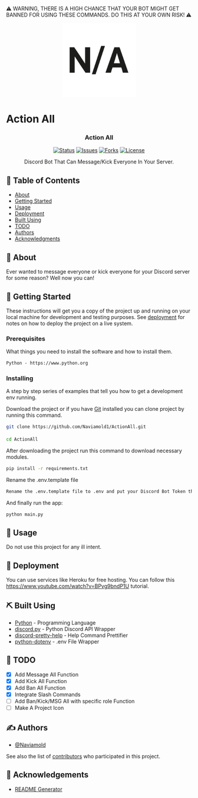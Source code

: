 ⚠️ WARNING, THERE IS A HIGH CHANCE THAT YOUR BOT MIGHT GET BANNED FOR USING THESE COMMANDS. DO THIS AT YOUR OWN RISK! ⚠️

<p align="center">
  <a href="" rel="noopener">
 <img width=200px height=200px src="na.svg" alt="Project logo"></a>
</p>

# Action All

<h3 align="center">Action All</h3>

<div align="center">

[![Status](https://img.shields.io/badge/status-active-success.svg)]()
[![Issues](https://img.shields.io/github/issues/Naviamold1/ActionAll)]()
[![Forks](https://img.shields.io/github/forks/Naviamold1/ActionAll)]()
[![License](https://img.shields.io/badge/license-MIT-blue.svg)]()

</div>

<p align="center"> Discord Bot That Can Message/Kick Everyone In Your Server.
    <br>
</p>

## 📝 Table of Contents

- [About](#about)
- [Getting Started](#getting_started)
- [Usage](#usage)
- [Deployment](#deployment)
- [Built Using](#built_using)
- [TODO](#TODO)
- [Authors](#authors)
- [Acknowledgments](#acknowledgement)

## 🧐 About

Ever wanted to message everyone or kick everyone for your Discord server for some reason? Well now you can!

## 🏁 Getting Started

These instructions will get you a copy of the project up and running on your local machine for development and testing purposes. See [deployment](#deployment) for notes on how to deploy the project on a live system.

### Prerequisites

What things you need to install the software and how to install them.

```txt
Python - https://www.python.org
```

### Installing

A step by step series of examples that tell you how to get a development env running.

Download the project or if you have [Git](https://git-scm.com) installed you can clone project by running this command.

```bash
git clone https://github.com/Naviamold1/ActionAll.git

cd ActionAll
```

After downloading the project run this command to download necessary modules.

```bash
pip install -r requirements.txt
```

Rename the .env.template file

```bash
Rename the .env.template file to .env and put your Discord Bot Token there that you can get from https://discord.com/developers/applications
```

And finally run the app:

```bash
python main.py
```

## 🎈 Usage

Do not use this project for any ill intent.

## 🚀 Deployment

You can use services like Heroku for free hosting. You can follow this <https://www.youtube.com/watch?v=BPvg9bndP1U> tutorial.

## ⛏️ Built Using

- [Python](https://www.python.org/) - Programming Language
- [discord.py](https://discordpy.readthedocs.io/en/stable/) - Python Discord API Wrapper
- [discord-pretty-help](https://github.com/stroupbslayen/discord-pretty-help) - Help Command Prettifier
- [python-dotenv](https://saurabh-kumar.com/python-dotenv/) - .env File Wrapper

## 📝 TODO

- [x] Add Message All Function
- [x] Add Kick All Function
- [x] Add Ban All Function
- [x] Integrate Slash Commands
- [ ] Add Ban/Kick/MSG All with specific role Function
- [ ] Make A Project Icon

## ✍️ Authors

- [@Naviamold](https://github.com/Naviamold1)

See also the list of [contributors](https://github.com/Naviamold1/ActionAll/contributors) who participated in this project.

## 🎉 Acknowledgements

- [README Generator](https://github.com/kefranabg/readme-md-generator)
